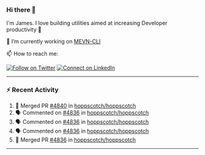 ### Hi there 👋

I'm James. I love building utilities aimed at increasing Developer productivity :raised_hands: 

🔭 I’m currently working on [MEVN-CLI](https://github.com/madlabsinc/mevn-cli)

📫 How to reach me:

[![Follow on Twitter](https://img.shields.io/badge/--twitter?label=Twitter&logo=Twitter&style=social)](https://twitter.com/james_madhacks) [![Connect on LinkedIn](https://img.shields.io/badge/--linkedin?label=LinkedIn&logo=LinkedIn&style=social)](https://www.linkedin.com/in/jamesgeorge007)

---

### :zap: Recent Activity

<!--START_SECTION:activity-->
1. 🎉 Merged PR [#4840](https://github.com/hoppscotch/hoppscotch/pull/4840) in [hoppscotch/hoppscotch](https://github.com/hoppscotch/hoppscotch)
2. 🗣 Commented on [#4836](https://github.com/hoppscotch/hoppscotch/pull/4836#issuecomment-2703203573) in [hoppscotch/hoppscotch](https://github.com/hoppscotch/hoppscotch)
3. 🗣 Commented on [#4836](https://github.com/hoppscotch/hoppscotch/pull/4836#issuecomment-2703200152) in [hoppscotch/hoppscotch](https://github.com/hoppscotch/hoppscotch)
4. 🗣 Commented on [#4836](https://github.com/hoppscotch/hoppscotch/pull/4836#issuecomment-2703188740) in [hoppscotch/hoppscotch](https://github.com/hoppscotch/hoppscotch)
5. 🎉 Merged PR [#4836](https://github.com/hoppscotch/hoppscotch/pull/4836) in [hoppscotch/hoppscotch](https://github.com/hoppscotch/hoppscotch)
<!--END_SECTION:activity-->

---

<!--
**jamesgeorge007/jamesgeorge007** is a ✨ _special_ ✨ repository because its `README.md` (this file) appears on your GitHub profile.

Here are some ideas to get you started:

- 🌱 I’m currently learning ...
- 👯 I’m looking to collaborate on ...
- 🤔 I’m looking for help with ...
- 💬 Ask me about ...
- 😄 Pronouns: ...
- ⚡ Fun fact: ...
-->
